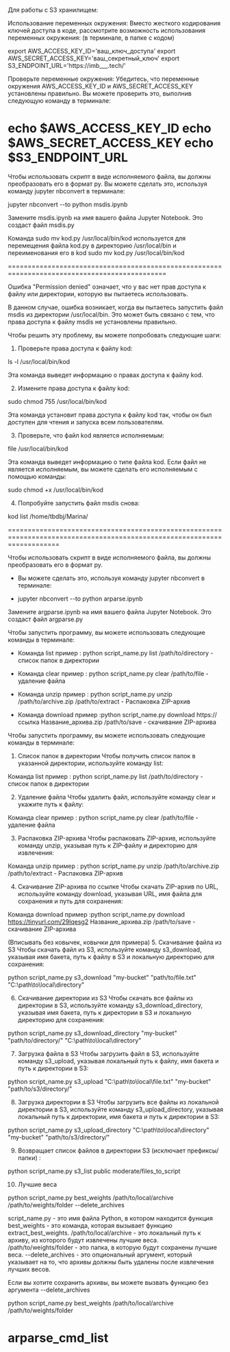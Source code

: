 Для работы с S3 хранилищем:

Использование переменных окружения: Вместо жесткого кодирования ключей доступа в коде, 
рассмотрите возможность использования переменных окружения:
(в терминале, в папке с кодом) 

export AWS_ACCESS_KEY_ID='ваш_ключ_доступа'
export AWS_SECRET_ACCESS_KEY='ваш_секретный_ключ'
export S3_ENDPOINT_URL='https://imb___.tech/'

Проверьте переменные окружения: Убедитесь, что переменные окружения AWS_ACCESS_KEY_ID и AWS_SECRET_ACCESS_KEY установлены правильно. Вы можете проверить это, выполнив следующую команду в терминале:

echo $AWS_ACCESS_KEY_ID
echo $AWS_SECRET_ACCESS_KEY
echo $S3_ENDPOINT_URL
===============================================================================================

Чтобы использовать скрипт в виде исполняемого файла, вы должны преобразовать его в формат py.
Вы можете сделать это, используя команду jupyter nbconvert в терминале:

jupyter nbconvert --to python msdis.ipynb

Замените msdis.ipynb на имя вашего файла Jupyter Notebook. Это создаст файл msdis.py


Команда sudo mv  kod.py /usr/local/bin/kod используется для перемещения файла kod.py в директорию /usr/local/bin и переименования его в kod
sudo mv kod.py /usr/local/bin/kod

==============================================================================================

Ошибка "Permission denied" означает, что у вас нет прав доступа к файлу или директории, которую вы пытаетесь использовать.

В данном случае, ошибка возникает, когда вы пытаетесь запустить файл msdis из директории /usr/local/bin.
Это может быть связано с тем, что права доступа к файлу msdis не установлены правильно.

Чтобы решить эту проблему, вы можете попробовать следующие шаги:

1. Проверьте права доступа к файлу kod:

ls -l /usr/local/bin/kod

Эта команда выведет информацию о правах доступа к файлу kod.

2. Измените права доступа к файлу kod:

sudo chmod 755 /usr/local/bin/kod

Эта команда установит права доступа к файлу kod так, чтобы он был доступен для чтения и запуска всем пользователям.

3. Проверьте, что файл kod является исполняемым:

file /usr/local/bin/kod

Эта команда выведет информацию о типе файла kod. 
Если файл не является исполняемым, вы можете сделать его исполняемым с помощью команды:

sudo chmod +x /usr/local/bin/kod

4. Попробуйте запустить файл msdis снова:

kod list /home/tbdbj/Marina/

=========================================================================================================================



Чтобы использовать скрипт в виде исполняемого файла, вы должны преобразовать его в формат py.
+ Вы можете сделать это, используя команду jupyter nbconvert в терминале:

+ jupyter nbconvert --to python arparse.ipynb

Замените argparse.ipynb на имя вашего файла Jupyter Notebook. Это создаст файл argparse.py

Чтобы запустить программу, вы можете использовать следующие команды в терминале:

+ Команда list пример : python script_name.py list /path/to/directory - список папок в директории

+ Команда clear пример : python script_name.py clear /path/to/file - удаление файла


+ Команда unzip пример : python script_name.py unzip /path/to/archive.zip /path/to/extract - Распаковка ZIP-архив

+ Команда download пример :python script_name.py download https://ссылка Название_архива.zip /path/to/save - скачивание ZIP-архива

Чтобы запустить программу, вы можете использовать следующие команды в терминале:

1. Список папок в директории
Чтобы получить список папок в указанной директории, используйте команду list:

Команда list пример : python script_name.py list /path/to/directory - список папок в директории


2. Удаление файла
Чтобы удалить файл, используйте команду clear и укажите путь к файлу:

Команда clear пример : python script_name.py clear /path/to/file - удаление файла

3. Распаковка ZIP-архива
Чтобы распаковать ZIP-архив, используйте команду unzip, указывая путь к ZIP-файлу и директорию для извлечения:

Команда unzip пример : python script_name.py unzip /path/to/archive.zip /path/to/extract - Распаковка ZIP-архив


4. Скачивание ZIP-архива по ссылке
Чтобы скачать ZIP-архив по URL, используйте команду download, указывая URL, имя файла для сохранения и путь для сохранения:

Команда download пример :python script_name.py download https://tinyurl.com/29lqesg2 Название_архива.zip /path/to/save - скачивание ZIP-архива

(Вписывать без ковычек, ковычки для примера)
5. Скачивание файла из S3
Чтобы скачать файл из S3, используйте команду s3_download, указывая имя бакета, путь к файлу в S3 и локальную директорию для сохранения:

python script_name.py s3_download "my-bucket" "path/to/file.txt" "C:\path\to\local\directory"


6. Скачивание директории из S3
Чтобы скачать все файлы из директории в S3, используйте команду s3_download_directory, указывая имя бакета, 
путь к директории в S3 и локальную директорию для сохранения:

python script_name.py s3_download_directory "my-bucket" "path/to/directory/" "C:\path\to\local\directory"

7. Загрузка файла в S3
Чтобы загрузить файл в S3, используйте команду s3_upload, указывая локальный путь к файлу, имя бакета и путь к директории в S3:

python script_name.py s3_upload "C:\path\to\local\file.txt" "my-bucket" "path/to/s3/directory/"

8. Загрузка директории в S3
Чтобы загрузить все файлы из локальной директории в S3, используйте команду s3_upload_directory, 
указывая локальный путь к директории, имя бакета и путь к директории в S3:

python script_name.py s3_upload_directory "C:\path\to\local\directory" "my-bucket" "path/to/s3/directory/"

9. Возвращает список файлов в директории S3 (исключает префиксы/папки) :

python script_name.py s3_list public moderate/files_to_script

10. Лучшие веса

python script_name.py best_weights /path/to/local/archive /path/to/weights/folder --delete_archives

script_name.py - это имя файла Python, в котором находится функция 
best_weights - это команда, которая вызывает функцию extract_best_weights.
/path/to/local/archive - это локальный путь к архиву, из которого будут извлечены лучшие веса.
/path/to/weights/folder - это папка, в которую будут сохранены лучшие веса.
--delete_archives - это опциональный аргумент, который указывает на то, что архивы должны быть удалены после извлечения лучших весов.

Если вы хотите сохранить архивы, вы можете вызвать функцию без аргумента --delete_archives

python script_name.py best_weights /path/to/local/archive /path/to/weights/folder



# arparse_cmd_list
